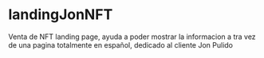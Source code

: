 # landingJonNFT
Venta de NFT landing page, ayuda a poder mostrar la informacion a tra vez de una pagina totalmente en español, dedicado al cliente Jon Pulido
